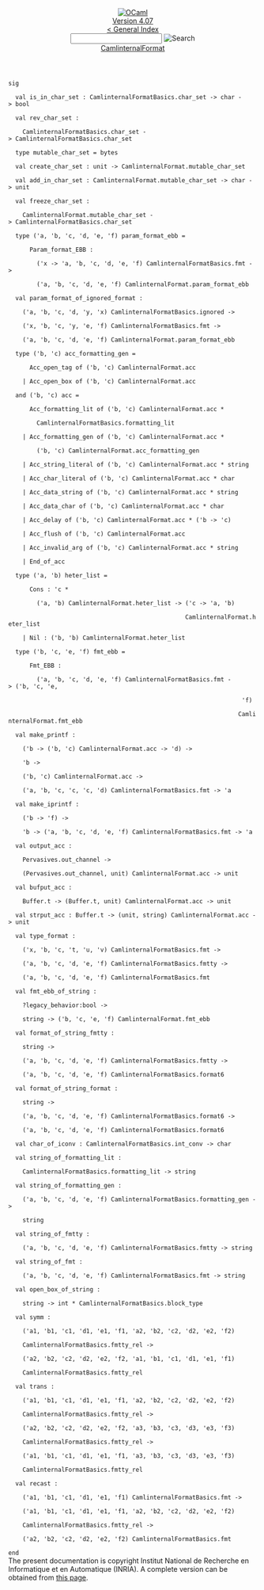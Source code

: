 <!-- ((! set title API !)) ((! set documentation !)) ((! set api !)) ((! set nobreadcrumb !)) -->
<div class="api"><header><nav class="toc brand"><a class="brand" href="https://ocaml.org/"><img src="colour-logo-gray.svg" class="svg" alt="OCaml"></a></nav><nav class="toc"><div class="toc_version"><a href="/docs" id="version-select">Version 4.07</a></div><a href="index.html">&lt; General Index</a><div class="api_search"><input type="text" name="apisearch" id="api_search" oninput="mySearch(false);" onkeypress="this.oninput();" onclick="this.oninput();" onpaste="this.oninput();">
<img src="search_icon.svg" alt="Search" class="svg" onclick="mySearch(false)"></div>
<div id="search_results"></div><div class="toc_title"><a href="CamlinternalFormat.html">CamlinternalFormat</a></div><ul></ul></nav></header>
<code class="code"><span class="keyword">sig</span><br>
&nbsp;&nbsp;<span class="keyword">val</span>&nbsp;is_in_char_set&nbsp;:&nbsp;<span class="constructor">CamlinternalFormatBasics</span>.char_set&nbsp;<span class="keywordsign">-&gt;</span>&nbsp;char&nbsp;<span class="keywordsign">-&gt;</span>&nbsp;bool<br>
&nbsp;&nbsp;<span class="keyword">val</span>&nbsp;rev_char_set&nbsp;:<br>
&nbsp;&nbsp;&nbsp;&nbsp;<span class="constructor">CamlinternalFormatBasics</span>.char_set&nbsp;<span class="keywordsign">-&gt;</span>&nbsp;<span class="constructor">CamlinternalFormatBasics</span>.char_set<br>
&nbsp;&nbsp;<span class="keyword">type</span>&nbsp;mutable_char_set&nbsp;=&nbsp;bytes<br>
&nbsp;&nbsp;<span class="keyword">val</span>&nbsp;create_char_set&nbsp;:&nbsp;unit&nbsp;<span class="keywordsign">-&gt;</span>&nbsp;<span class="constructor">CamlinternalFormat</span>.mutable_char_set<br>
&nbsp;&nbsp;<span class="keyword">val</span>&nbsp;add_in_char_set&nbsp;:&nbsp;<span class="constructor">CamlinternalFormat</span>.mutable_char_set&nbsp;<span class="keywordsign">-&gt;</span>&nbsp;char&nbsp;<span class="keywordsign">-&gt;</span>&nbsp;unit<br>
&nbsp;&nbsp;<span class="keyword">val</span>&nbsp;freeze_char_set&nbsp;:<br>
&nbsp;&nbsp;&nbsp;&nbsp;<span class="constructor">CamlinternalFormat</span>.mutable_char_set&nbsp;<span class="keywordsign">-&gt;</span>&nbsp;<span class="constructor">CamlinternalFormatBasics</span>.char_set<br>
&nbsp;&nbsp;<span class="keyword">type</span>&nbsp;(<span class="keywordsign">'</span>a,&nbsp;<span class="keywordsign">'</span>b,&nbsp;<span class="keywordsign">'</span>c,&nbsp;<span class="keywordsign">'</span>d,&nbsp;<span class="keywordsign">'</span>e,&nbsp;<span class="keywordsign">'</span>f)&nbsp;param_format_ebb&nbsp;=<br>
&nbsp;&nbsp;&nbsp;&nbsp;&nbsp;&nbsp;<span class="constructor">Param_format_EBB</span>&nbsp;:<br>
&nbsp;&nbsp;&nbsp;&nbsp;&nbsp;&nbsp;&nbsp;&nbsp;(<span class="keywordsign">'</span>x&nbsp;<span class="keywordsign">-&gt;</span>&nbsp;<span class="keywordsign">'</span>a,&nbsp;<span class="keywordsign">'</span>b,&nbsp;<span class="keywordsign">'</span>c,&nbsp;<span class="keywordsign">'</span>d,&nbsp;<span class="keywordsign">'</span>e,&nbsp;<span class="keywordsign">'</span>f)&nbsp;<span class="constructor">CamlinternalFormatBasics</span>.fmt&nbsp;<span class="keywordsign">-&gt;</span>&nbsp;<br>
&nbsp;&nbsp;&nbsp;&nbsp;&nbsp;&nbsp;&nbsp;&nbsp;(<span class="keywordsign">'</span>a,&nbsp;<span class="keywordsign">'</span>b,&nbsp;<span class="keywordsign">'</span>c,&nbsp;<span class="keywordsign">'</span>d,&nbsp;<span class="keywordsign">'</span>e,&nbsp;<span class="keywordsign">'</span>f)&nbsp;<span class="constructor">CamlinternalFormat</span>.param_format_ebb<br>
&nbsp;&nbsp;<span class="keyword">val</span>&nbsp;param_format_of_ignored_format&nbsp;:<br>
&nbsp;&nbsp;&nbsp;&nbsp;(<span class="keywordsign">'</span>a,&nbsp;<span class="keywordsign">'</span>b,&nbsp;<span class="keywordsign">'</span>c,&nbsp;<span class="keywordsign">'</span>d,&nbsp;<span class="keywordsign">'</span>y,&nbsp;<span class="keywordsign">'</span>x)&nbsp;<span class="constructor">CamlinternalFormatBasics</span>.ignored&nbsp;<span class="keywordsign">-&gt;</span><br>
&nbsp;&nbsp;&nbsp;&nbsp;(<span class="keywordsign">'</span>x,&nbsp;<span class="keywordsign">'</span>b,&nbsp;<span class="keywordsign">'</span>c,&nbsp;<span class="keywordsign">'</span>y,&nbsp;<span class="keywordsign">'</span>e,&nbsp;<span class="keywordsign">'</span>f)&nbsp;<span class="constructor">CamlinternalFormatBasics</span>.fmt&nbsp;<span class="keywordsign">-&gt;</span><br>
&nbsp;&nbsp;&nbsp;&nbsp;(<span class="keywordsign">'</span>a,&nbsp;<span class="keywordsign">'</span>b,&nbsp;<span class="keywordsign">'</span>c,&nbsp;<span class="keywordsign">'</span>d,&nbsp;<span class="keywordsign">'</span>e,&nbsp;<span class="keywordsign">'</span>f)&nbsp;<span class="constructor">CamlinternalFormat</span>.param_format_ebb<br>
&nbsp;&nbsp;<span class="keyword">type</span>&nbsp;(<span class="keywordsign">'</span>b,&nbsp;<span class="keywordsign">'</span>c)&nbsp;acc_formatting_gen&nbsp;=<br>
&nbsp;&nbsp;&nbsp;&nbsp;&nbsp;&nbsp;<span class="constructor">Acc_open_tag</span>&nbsp;<span class="keyword">of</span>&nbsp;(<span class="keywordsign">'</span>b,&nbsp;<span class="keywordsign">'</span>c)&nbsp;<span class="constructor">CamlinternalFormat</span>.acc<br>
&nbsp;&nbsp;&nbsp;&nbsp;<span class="keywordsign">|</span>&nbsp;<span class="constructor">Acc_open_box</span>&nbsp;<span class="keyword">of</span>&nbsp;(<span class="keywordsign">'</span>b,&nbsp;<span class="keywordsign">'</span>c)&nbsp;<span class="constructor">CamlinternalFormat</span>.acc<br>
&nbsp;&nbsp;<span class="keyword">and</span>&nbsp;(<span class="keywordsign">'</span>b,&nbsp;<span class="keywordsign">'</span>c)&nbsp;acc&nbsp;=<br>
&nbsp;&nbsp;&nbsp;&nbsp;&nbsp;&nbsp;<span class="constructor">Acc_formatting_lit</span>&nbsp;<span class="keyword">of</span>&nbsp;(<span class="keywordsign">'</span>b,&nbsp;<span class="keywordsign">'</span>c)&nbsp;<span class="constructor">CamlinternalFormat</span>.acc&nbsp;*<br>
&nbsp;&nbsp;&nbsp;&nbsp;&nbsp;&nbsp;&nbsp;&nbsp;<span class="constructor">CamlinternalFormatBasics</span>.formatting_lit<br>
&nbsp;&nbsp;&nbsp;&nbsp;<span class="keywordsign">|</span>&nbsp;<span class="constructor">Acc_formatting_gen</span>&nbsp;<span class="keyword">of</span>&nbsp;(<span class="keywordsign">'</span>b,&nbsp;<span class="keywordsign">'</span>c)&nbsp;<span class="constructor">CamlinternalFormat</span>.acc&nbsp;*<br>
&nbsp;&nbsp;&nbsp;&nbsp;&nbsp;&nbsp;&nbsp;&nbsp;(<span class="keywordsign">'</span>b,&nbsp;<span class="keywordsign">'</span>c)&nbsp;<span class="constructor">CamlinternalFormat</span>.acc_formatting_gen<br>
&nbsp;&nbsp;&nbsp;&nbsp;<span class="keywordsign">|</span>&nbsp;<span class="constructor">Acc_string_literal</span>&nbsp;<span class="keyword">of</span>&nbsp;(<span class="keywordsign">'</span>b,&nbsp;<span class="keywordsign">'</span>c)&nbsp;<span class="constructor">CamlinternalFormat</span>.acc&nbsp;*&nbsp;string<br>
&nbsp;&nbsp;&nbsp;&nbsp;<span class="keywordsign">|</span>&nbsp;<span class="constructor">Acc_char_literal</span>&nbsp;<span class="keyword">of</span>&nbsp;(<span class="keywordsign">'</span>b,&nbsp;<span class="keywordsign">'</span>c)&nbsp;<span class="constructor">CamlinternalFormat</span>.acc&nbsp;*&nbsp;char<br>
&nbsp;&nbsp;&nbsp;&nbsp;<span class="keywordsign">|</span>&nbsp;<span class="constructor">Acc_data_string</span>&nbsp;<span class="keyword">of</span>&nbsp;(<span class="keywordsign">'</span>b,&nbsp;<span class="keywordsign">'</span>c)&nbsp;<span class="constructor">CamlinternalFormat</span>.acc&nbsp;*&nbsp;string<br>
&nbsp;&nbsp;&nbsp;&nbsp;<span class="keywordsign">|</span>&nbsp;<span class="constructor">Acc_data_char</span>&nbsp;<span class="keyword">of</span>&nbsp;(<span class="keywordsign">'</span>b,&nbsp;<span class="keywordsign">'</span>c)&nbsp;<span class="constructor">CamlinternalFormat</span>.acc&nbsp;*&nbsp;char<br>
&nbsp;&nbsp;&nbsp;&nbsp;<span class="keywordsign">|</span>&nbsp;<span class="constructor">Acc_delay</span>&nbsp;<span class="keyword">of</span>&nbsp;(<span class="keywordsign">'</span>b,&nbsp;<span class="keywordsign">'</span>c)&nbsp;<span class="constructor">CamlinternalFormat</span>.acc&nbsp;*&nbsp;(<span class="keywordsign">'</span>b&nbsp;<span class="keywordsign">-&gt;</span>&nbsp;<span class="keywordsign">'</span>c)<br>
&nbsp;&nbsp;&nbsp;&nbsp;<span class="keywordsign">|</span>&nbsp;<span class="constructor">Acc_flush</span>&nbsp;<span class="keyword">of</span>&nbsp;(<span class="keywordsign">'</span>b,&nbsp;<span class="keywordsign">'</span>c)&nbsp;<span class="constructor">CamlinternalFormat</span>.acc<br>
&nbsp;&nbsp;&nbsp;&nbsp;<span class="keywordsign">|</span>&nbsp;<span class="constructor">Acc_invalid_arg</span>&nbsp;<span class="keyword">of</span>&nbsp;(<span class="keywordsign">'</span>b,&nbsp;<span class="keywordsign">'</span>c)&nbsp;<span class="constructor">CamlinternalFormat</span>.acc&nbsp;*&nbsp;string<br>
&nbsp;&nbsp;&nbsp;&nbsp;<span class="keywordsign">|</span>&nbsp;<span class="constructor">End_of_acc</span><br>
&nbsp;&nbsp;<span class="keyword">type</span>&nbsp;(<span class="keywordsign">'</span>a,&nbsp;<span class="keywordsign">'</span>b)&nbsp;heter_list&nbsp;=<br>
&nbsp;&nbsp;&nbsp;&nbsp;&nbsp;&nbsp;<span class="constructor">Cons</span>&nbsp;:&nbsp;<span class="keywordsign">'</span>c&nbsp;*<br>
&nbsp;&nbsp;&nbsp;&nbsp;&nbsp;&nbsp;&nbsp;&nbsp;(<span class="keywordsign">'</span>a,&nbsp;<span class="keywordsign">'</span>b)&nbsp;<span class="constructor">CamlinternalFormat</span>.heter_list&nbsp;<span class="keywordsign">-&gt;</span>&nbsp;(<span class="keywordsign">'</span>c&nbsp;<span class="keywordsign">-&gt;</span>&nbsp;<span class="keywordsign">'</span>a,&nbsp;<span class="keywordsign">'</span>b)<br>
&nbsp;&nbsp;&nbsp;&nbsp;&nbsp;&nbsp;&nbsp;&nbsp;&nbsp;&nbsp;&nbsp;&nbsp;&nbsp;&nbsp;&nbsp;&nbsp;&nbsp;&nbsp;&nbsp;&nbsp;&nbsp;&nbsp;&nbsp;&nbsp;&nbsp;&nbsp;&nbsp;&nbsp;&nbsp;&nbsp;&nbsp;&nbsp;&nbsp;&nbsp;&nbsp;&nbsp;&nbsp;&nbsp;&nbsp;&nbsp;&nbsp;&nbsp;&nbsp;&nbsp;&nbsp;&nbsp;&nbsp;&nbsp;&nbsp;&nbsp;<span class="constructor">CamlinternalFormat</span>.heter_list<br>
&nbsp;&nbsp;&nbsp;&nbsp;<span class="keywordsign">|</span>&nbsp;<span class="constructor">Nil</span>&nbsp;:&nbsp;(<span class="keywordsign">'</span>b,&nbsp;<span class="keywordsign">'</span>b)&nbsp;<span class="constructor">CamlinternalFormat</span>.heter_list<br>
&nbsp;&nbsp;<span class="keyword">type</span>&nbsp;(<span class="keywordsign">'</span>b,&nbsp;<span class="keywordsign">'</span>c,&nbsp;<span class="keywordsign">'</span>e,&nbsp;<span class="keywordsign">'</span>f)&nbsp;fmt_ebb&nbsp;=<br>
&nbsp;&nbsp;&nbsp;&nbsp;&nbsp;&nbsp;<span class="constructor">Fmt_EBB</span>&nbsp;:<br>
&nbsp;&nbsp;&nbsp;&nbsp;&nbsp;&nbsp;&nbsp;&nbsp;(<span class="keywordsign">'</span>a,&nbsp;<span class="keywordsign">'</span>b,&nbsp;<span class="keywordsign">'</span>c,&nbsp;<span class="keywordsign">'</span>d,&nbsp;<span class="keywordsign">'</span>e,&nbsp;<span class="keywordsign">'</span>f)&nbsp;<span class="constructor">CamlinternalFormatBasics</span>.fmt&nbsp;<span class="keywordsign">-&gt;</span>&nbsp;(<span class="keywordsign">'</span>b,&nbsp;<span class="keywordsign">'</span>c,&nbsp;<span class="keywordsign">'</span>e,<br>
&nbsp;&nbsp;&nbsp;&nbsp;&nbsp;&nbsp;&nbsp;&nbsp;&nbsp;&nbsp;&nbsp;&nbsp;&nbsp;&nbsp;&nbsp;&nbsp;&nbsp;&nbsp;&nbsp;&nbsp;&nbsp;&nbsp;&nbsp;&nbsp;&nbsp;&nbsp;&nbsp;&nbsp;&nbsp;&nbsp;&nbsp;&nbsp;&nbsp;&nbsp;&nbsp;&nbsp;&nbsp;&nbsp;&nbsp;&nbsp;&nbsp;&nbsp;&nbsp;&nbsp;&nbsp;&nbsp;&nbsp;&nbsp;&nbsp;&nbsp;&nbsp;&nbsp;&nbsp;&nbsp;&nbsp;&nbsp;&nbsp;&nbsp;&nbsp;&nbsp;&nbsp;&nbsp;&nbsp;&nbsp;&nbsp;&nbsp;<span class="keywordsign">'</span>f)<br>
&nbsp;&nbsp;&nbsp;&nbsp;&nbsp;&nbsp;&nbsp;&nbsp;&nbsp;&nbsp;&nbsp;&nbsp;&nbsp;&nbsp;&nbsp;&nbsp;&nbsp;&nbsp;&nbsp;&nbsp;&nbsp;&nbsp;&nbsp;&nbsp;&nbsp;&nbsp;&nbsp;&nbsp;&nbsp;&nbsp;&nbsp;&nbsp;&nbsp;&nbsp;&nbsp;&nbsp;&nbsp;&nbsp;&nbsp;&nbsp;&nbsp;&nbsp;&nbsp;&nbsp;&nbsp;&nbsp;&nbsp;&nbsp;&nbsp;&nbsp;&nbsp;&nbsp;&nbsp;&nbsp;&nbsp;&nbsp;&nbsp;&nbsp;&nbsp;&nbsp;&nbsp;&nbsp;&nbsp;&nbsp;&nbsp;<span class="constructor">CamlinternalFormat</span>.fmt_ebb<br>
&nbsp;&nbsp;<span class="keyword">val</span>&nbsp;make_printf&nbsp;:<br>
&nbsp;&nbsp;&nbsp;&nbsp;(<span class="keywordsign">'</span>b&nbsp;<span class="keywordsign">-&gt;</span>&nbsp;(<span class="keywordsign">'</span>b,&nbsp;<span class="keywordsign">'</span>c)&nbsp;<span class="constructor">CamlinternalFormat</span>.acc&nbsp;<span class="keywordsign">-&gt;</span>&nbsp;<span class="keywordsign">'</span>d)&nbsp;<span class="keywordsign">-&gt;</span><br>
&nbsp;&nbsp;&nbsp;&nbsp;<span class="keywordsign">'</span>b&nbsp;<span class="keywordsign">-&gt;</span><br>
&nbsp;&nbsp;&nbsp;&nbsp;(<span class="keywordsign">'</span>b,&nbsp;<span class="keywordsign">'</span>c)&nbsp;<span class="constructor">CamlinternalFormat</span>.acc&nbsp;<span class="keywordsign">-&gt;</span><br>
&nbsp;&nbsp;&nbsp;&nbsp;(<span class="keywordsign">'</span>a,&nbsp;<span class="keywordsign">'</span>b,&nbsp;<span class="keywordsign">'</span>c,&nbsp;<span class="keywordsign">'</span>c,&nbsp;<span class="keywordsign">'</span>c,&nbsp;<span class="keywordsign">'</span>d)&nbsp;<span class="constructor">CamlinternalFormatBasics</span>.fmt&nbsp;<span class="keywordsign">-&gt;</span>&nbsp;<span class="keywordsign">'</span>a<br>
&nbsp;&nbsp;<span class="keyword">val</span>&nbsp;make_iprintf&nbsp;:<br>
&nbsp;&nbsp;&nbsp;&nbsp;(<span class="keywordsign">'</span>b&nbsp;<span class="keywordsign">-&gt;</span>&nbsp;<span class="keywordsign">'</span>f)&nbsp;<span class="keywordsign">-&gt;</span><br>
&nbsp;&nbsp;&nbsp;&nbsp;<span class="keywordsign">'</span>b&nbsp;<span class="keywordsign">-&gt;</span>&nbsp;(<span class="keywordsign">'</span>a,&nbsp;<span class="keywordsign">'</span>b,&nbsp;<span class="keywordsign">'</span>c,&nbsp;<span class="keywordsign">'</span>d,&nbsp;<span class="keywordsign">'</span>e,&nbsp;<span class="keywordsign">'</span>f)&nbsp;<span class="constructor">CamlinternalFormatBasics</span>.fmt&nbsp;<span class="keywordsign">-&gt;</span>&nbsp;<span class="keywordsign">'</span>a<br>
&nbsp;&nbsp;<span class="keyword">val</span>&nbsp;output_acc&nbsp;:<br>
&nbsp;&nbsp;&nbsp;&nbsp;<span class="constructor">Pervasives</span>.out_channel&nbsp;<span class="keywordsign">-&gt;</span><br>
&nbsp;&nbsp;&nbsp;&nbsp;(<span class="constructor">Pervasives</span>.out_channel,&nbsp;unit)&nbsp;<span class="constructor">CamlinternalFormat</span>.acc&nbsp;<span class="keywordsign">-&gt;</span>&nbsp;unit<br>
&nbsp;&nbsp;<span class="keyword">val</span>&nbsp;bufput_acc&nbsp;:<br>
&nbsp;&nbsp;&nbsp;&nbsp;<span class="constructor">Buffer</span>.t&nbsp;<span class="keywordsign">-&gt;</span>&nbsp;(<span class="constructor">Buffer</span>.t,&nbsp;unit)&nbsp;<span class="constructor">CamlinternalFormat</span>.acc&nbsp;<span class="keywordsign">-&gt;</span>&nbsp;unit<br>
&nbsp;&nbsp;<span class="keyword">val</span>&nbsp;strput_acc&nbsp;:&nbsp;<span class="constructor">Buffer</span>.t&nbsp;<span class="keywordsign">-&gt;</span>&nbsp;(unit,&nbsp;string)&nbsp;<span class="constructor">CamlinternalFormat</span>.acc&nbsp;<span class="keywordsign">-&gt;</span>&nbsp;unit<br>
&nbsp;&nbsp;<span class="keyword">val</span>&nbsp;type_format&nbsp;:<br>
&nbsp;&nbsp;&nbsp;&nbsp;(<span class="keywordsign">'</span>x,&nbsp;<span class="keywordsign">'</span>b,&nbsp;<span class="keywordsign">'</span>c,&nbsp;<span class="keywordsign">'</span>t,&nbsp;<span class="keywordsign">'</span>u,&nbsp;<span class="keywordsign">'</span>v)&nbsp;<span class="constructor">CamlinternalFormatBasics</span>.fmt&nbsp;<span class="keywordsign">-&gt;</span><br>
&nbsp;&nbsp;&nbsp;&nbsp;(<span class="keywordsign">'</span>a,&nbsp;<span class="keywordsign">'</span>b,&nbsp;<span class="keywordsign">'</span>c,&nbsp;<span class="keywordsign">'</span>d,&nbsp;<span class="keywordsign">'</span>e,&nbsp;<span class="keywordsign">'</span>f)&nbsp;<span class="constructor">CamlinternalFormatBasics</span>.fmtty&nbsp;<span class="keywordsign">-&gt;</span><br>
&nbsp;&nbsp;&nbsp;&nbsp;(<span class="keywordsign">'</span>a,&nbsp;<span class="keywordsign">'</span>b,&nbsp;<span class="keywordsign">'</span>c,&nbsp;<span class="keywordsign">'</span>d,&nbsp;<span class="keywordsign">'</span>e,&nbsp;<span class="keywordsign">'</span>f)&nbsp;<span class="constructor">CamlinternalFormatBasics</span>.fmt<br>
&nbsp;&nbsp;<span class="keyword">val</span>&nbsp;fmt_ebb_of_string&nbsp;:<br>
&nbsp;&nbsp;&nbsp;&nbsp;?legacy_behavior:bool&nbsp;<span class="keywordsign">-&gt;</span><br>
&nbsp;&nbsp;&nbsp;&nbsp;string&nbsp;<span class="keywordsign">-&gt;</span>&nbsp;(<span class="keywordsign">'</span>b,&nbsp;<span class="keywordsign">'</span>c,&nbsp;<span class="keywordsign">'</span>e,&nbsp;<span class="keywordsign">'</span>f)&nbsp;<span class="constructor">CamlinternalFormat</span>.fmt_ebb<br>
&nbsp;&nbsp;<span class="keyword">val</span>&nbsp;format_of_string_fmtty&nbsp;:<br>
&nbsp;&nbsp;&nbsp;&nbsp;string&nbsp;<span class="keywordsign">-&gt;</span><br>
&nbsp;&nbsp;&nbsp;&nbsp;(<span class="keywordsign">'</span>a,&nbsp;<span class="keywordsign">'</span>b,&nbsp;<span class="keywordsign">'</span>c,&nbsp;<span class="keywordsign">'</span>d,&nbsp;<span class="keywordsign">'</span>e,&nbsp;<span class="keywordsign">'</span>f)&nbsp;<span class="constructor">CamlinternalFormatBasics</span>.fmtty&nbsp;<span class="keywordsign">-&gt;</span><br>
&nbsp;&nbsp;&nbsp;&nbsp;(<span class="keywordsign">'</span>a,&nbsp;<span class="keywordsign">'</span>b,&nbsp;<span class="keywordsign">'</span>c,&nbsp;<span class="keywordsign">'</span>d,&nbsp;<span class="keywordsign">'</span>e,&nbsp;<span class="keywordsign">'</span>f)&nbsp;<span class="constructor">CamlinternalFormatBasics</span>.format6<br>
&nbsp;&nbsp;<span class="keyword">val</span>&nbsp;format_of_string_format&nbsp;:<br>
&nbsp;&nbsp;&nbsp;&nbsp;string&nbsp;<span class="keywordsign">-&gt;</span><br>
&nbsp;&nbsp;&nbsp;&nbsp;(<span class="keywordsign">'</span>a,&nbsp;<span class="keywordsign">'</span>b,&nbsp;<span class="keywordsign">'</span>c,&nbsp;<span class="keywordsign">'</span>d,&nbsp;<span class="keywordsign">'</span>e,&nbsp;<span class="keywordsign">'</span>f)&nbsp;<span class="constructor">CamlinternalFormatBasics</span>.format6&nbsp;<span class="keywordsign">-&gt;</span><br>
&nbsp;&nbsp;&nbsp;&nbsp;(<span class="keywordsign">'</span>a,&nbsp;<span class="keywordsign">'</span>b,&nbsp;<span class="keywordsign">'</span>c,&nbsp;<span class="keywordsign">'</span>d,&nbsp;<span class="keywordsign">'</span>e,&nbsp;<span class="keywordsign">'</span>f)&nbsp;<span class="constructor">CamlinternalFormatBasics</span>.format6<br>
&nbsp;&nbsp;<span class="keyword">val</span>&nbsp;char_of_iconv&nbsp;:&nbsp;<span class="constructor">CamlinternalFormatBasics</span>.int_conv&nbsp;<span class="keywordsign">-&gt;</span>&nbsp;char<br>
&nbsp;&nbsp;<span class="keyword">val</span>&nbsp;string_of_formatting_lit&nbsp;:<br>
&nbsp;&nbsp;&nbsp;&nbsp;<span class="constructor">CamlinternalFormatBasics</span>.formatting_lit&nbsp;<span class="keywordsign">-&gt;</span>&nbsp;string<br>
&nbsp;&nbsp;<span class="keyword">val</span>&nbsp;string_of_formatting_gen&nbsp;:<br>
&nbsp;&nbsp;&nbsp;&nbsp;(<span class="keywordsign">'</span>a,&nbsp;<span class="keywordsign">'</span>b,&nbsp;<span class="keywordsign">'</span>c,&nbsp;<span class="keywordsign">'</span>d,&nbsp;<span class="keywordsign">'</span>e,&nbsp;<span class="keywordsign">'</span>f)&nbsp;<span class="constructor">CamlinternalFormatBasics</span>.formatting_gen&nbsp;<span class="keywordsign">-&gt;</span><br>
&nbsp;&nbsp;&nbsp;&nbsp;string<br>
&nbsp;&nbsp;<span class="keyword">val</span>&nbsp;string_of_fmtty&nbsp;:<br>
&nbsp;&nbsp;&nbsp;&nbsp;(<span class="keywordsign">'</span>a,&nbsp;<span class="keywordsign">'</span>b,&nbsp;<span class="keywordsign">'</span>c,&nbsp;<span class="keywordsign">'</span>d,&nbsp;<span class="keywordsign">'</span>e,&nbsp;<span class="keywordsign">'</span>f)&nbsp;<span class="constructor">CamlinternalFormatBasics</span>.fmtty&nbsp;<span class="keywordsign">-&gt;</span>&nbsp;string<br>
&nbsp;&nbsp;<span class="keyword">val</span>&nbsp;string_of_fmt&nbsp;:<br>
&nbsp;&nbsp;&nbsp;&nbsp;(<span class="keywordsign">'</span>a,&nbsp;<span class="keywordsign">'</span>b,&nbsp;<span class="keywordsign">'</span>c,&nbsp;<span class="keywordsign">'</span>d,&nbsp;<span class="keywordsign">'</span>e,&nbsp;<span class="keywordsign">'</span>f)&nbsp;<span class="constructor">CamlinternalFormatBasics</span>.fmt&nbsp;<span class="keywordsign">-&gt;</span>&nbsp;string<br>
&nbsp;&nbsp;<span class="keyword">val</span>&nbsp;open_box_of_string&nbsp;:<br>
&nbsp;&nbsp;&nbsp;&nbsp;string&nbsp;<span class="keywordsign">-&gt;</span>&nbsp;int&nbsp;*&nbsp;<span class="constructor">CamlinternalFormatBasics</span>.block_type<br>
&nbsp;&nbsp;<span class="keyword">val</span>&nbsp;symm&nbsp;:<br>
&nbsp;&nbsp;&nbsp;&nbsp;(<span class="keywordsign">'</span>a1,&nbsp;<span class="keywordsign">'</span>b1,&nbsp;<span class="keywordsign">'</span>c1,&nbsp;<span class="keywordsign">'</span>d1,&nbsp;<span class="keywordsign">'</span>e1,&nbsp;<span class="keywordsign">'</span>f1,&nbsp;<span class="keywordsign">'</span>a2,&nbsp;<span class="keywordsign">'</span>b2,&nbsp;<span class="keywordsign">'</span>c2,&nbsp;<span class="keywordsign">'</span>d2,&nbsp;<span class="keywordsign">'</span>e2,&nbsp;<span class="keywordsign">'</span>f2)<br>
&nbsp;&nbsp;&nbsp;&nbsp;<span class="constructor">CamlinternalFormatBasics</span>.fmtty_rel&nbsp;<span class="keywordsign">-&gt;</span><br>
&nbsp;&nbsp;&nbsp;&nbsp;(<span class="keywordsign">'</span>a2,&nbsp;<span class="keywordsign">'</span>b2,&nbsp;<span class="keywordsign">'</span>c2,&nbsp;<span class="keywordsign">'</span>d2,&nbsp;<span class="keywordsign">'</span>e2,&nbsp;<span class="keywordsign">'</span>f2,&nbsp;<span class="keywordsign">'</span>a1,&nbsp;<span class="keywordsign">'</span>b1,&nbsp;<span class="keywordsign">'</span>c1,&nbsp;<span class="keywordsign">'</span>d1,&nbsp;<span class="keywordsign">'</span>e1,&nbsp;<span class="keywordsign">'</span>f1)<br>
&nbsp;&nbsp;&nbsp;&nbsp;<span class="constructor">CamlinternalFormatBasics</span>.fmtty_rel<br>
&nbsp;&nbsp;<span class="keyword">val</span>&nbsp;trans&nbsp;:<br>
&nbsp;&nbsp;&nbsp;&nbsp;(<span class="keywordsign">'</span>a1,&nbsp;<span class="keywordsign">'</span>b1,&nbsp;<span class="keywordsign">'</span>c1,&nbsp;<span class="keywordsign">'</span>d1,&nbsp;<span class="keywordsign">'</span>e1,&nbsp;<span class="keywordsign">'</span>f1,&nbsp;<span class="keywordsign">'</span>a2,&nbsp;<span class="keywordsign">'</span>b2,&nbsp;<span class="keywordsign">'</span>c2,&nbsp;<span class="keywordsign">'</span>d2,&nbsp;<span class="keywordsign">'</span>e2,&nbsp;<span class="keywordsign">'</span>f2)<br>
&nbsp;&nbsp;&nbsp;&nbsp;<span class="constructor">CamlinternalFormatBasics</span>.fmtty_rel&nbsp;<span class="keywordsign">-&gt;</span><br>
&nbsp;&nbsp;&nbsp;&nbsp;(<span class="keywordsign">'</span>a2,&nbsp;<span class="keywordsign">'</span>b2,&nbsp;<span class="keywordsign">'</span>c2,&nbsp;<span class="keywordsign">'</span>d2,&nbsp;<span class="keywordsign">'</span>e2,&nbsp;<span class="keywordsign">'</span>f2,&nbsp;<span class="keywordsign">'</span>a3,&nbsp;<span class="keywordsign">'</span>b3,&nbsp;<span class="keywordsign">'</span>c3,&nbsp;<span class="keywordsign">'</span>d3,&nbsp;<span class="keywordsign">'</span>e3,&nbsp;<span class="keywordsign">'</span>f3)<br>
&nbsp;&nbsp;&nbsp;&nbsp;<span class="constructor">CamlinternalFormatBasics</span>.fmtty_rel&nbsp;<span class="keywordsign">-&gt;</span><br>
&nbsp;&nbsp;&nbsp;&nbsp;(<span class="keywordsign">'</span>a1,&nbsp;<span class="keywordsign">'</span>b1,&nbsp;<span class="keywordsign">'</span>c1,&nbsp;<span class="keywordsign">'</span>d1,&nbsp;<span class="keywordsign">'</span>e1,&nbsp;<span class="keywordsign">'</span>f1,&nbsp;<span class="keywordsign">'</span>a3,&nbsp;<span class="keywordsign">'</span>b3,&nbsp;<span class="keywordsign">'</span>c3,&nbsp;<span class="keywordsign">'</span>d3,&nbsp;<span class="keywordsign">'</span>e3,&nbsp;<span class="keywordsign">'</span>f3)<br>
&nbsp;&nbsp;&nbsp;&nbsp;<span class="constructor">CamlinternalFormatBasics</span>.fmtty_rel<br>
&nbsp;&nbsp;<span class="keyword">val</span>&nbsp;recast&nbsp;:<br>
&nbsp;&nbsp;&nbsp;&nbsp;(<span class="keywordsign">'</span>a1,&nbsp;<span class="keywordsign">'</span>b1,&nbsp;<span class="keywordsign">'</span>c1,&nbsp;<span class="keywordsign">'</span>d1,&nbsp;<span class="keywordsign">'</span>e1,&nbsp;<span class="keywordsign">'</span>f1)&nbsp;<span class="constructor">CamlinternalFormatBasics</span>.fmt&nbsp;<span class="keywordsign">-&gt;</span><br>
&nbsp;&nbsp;&nbsp;&nbsp;(<span class="keywordsign">'</span>a1,&nbsp;<span class="keywordsign">'</span>b1,&nbsp;<span class="keywordsign">'</span>c1,&nbsp;<span class="keywordsign">'</span>d1,&nbsp;<span class="keywordsign">'</span>e1,&nbsp;<span class="keywordsign">'</span>f1,&nbsp;<span class="keywordsign">'</span>a2,&nbsp;<span class="keywordsign">'</span>b2,&nbsp;<span class="keywordsign">'</span>c2,&nbsp;<span class="keywordsign">'</span>d2,&nbsp;<span class="keywordsign">'</span>e2,&nbsp;<span class="keywordsign">'</span>f2)<br>
&nbsp;&nbsp;&nbsp;&nbsp;<span class="constructor">CamlinternalFormatBasics</span>.fmtty_rel&nbsp;<span class="keywordsign">-&gt;</span><br>
&nbsp;&nbsp;&nbsp;&nbsp;(<span class="keywordsign">'</span>a2,&nbsp;<span class="keywordsign">'</span>b2,&nbsp;<span class="keywordsign">'</span>c2,&nbsp;<span class="keywordsign">'</span>d2,&nbsp;<span class="keywordsign">'</span>e2,&nbsp;<span class="keywordsign">'</span>f2)&nbsp;<span class="constructor">CamlinternalFormatBasics</span>.fmt<br>
<span class="keyword">end</span></code>
<div class="copyright">The present documentation is copyright Institut National de Recherche en Informatique et en Automatique (INRIA). A complete version can be obtained from <a href="http://caml.inria.fr/pub/docs/manual-ocaml/">this page</a>.</div></div>